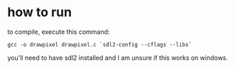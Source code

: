 # how to run

to compile, execute this command:
```
gcc -o drawpixel drawpixel.c `sdl2-config --cflags --libs`
```
you'll need to have sdl2 installed and I am unsure if this works on windows.
